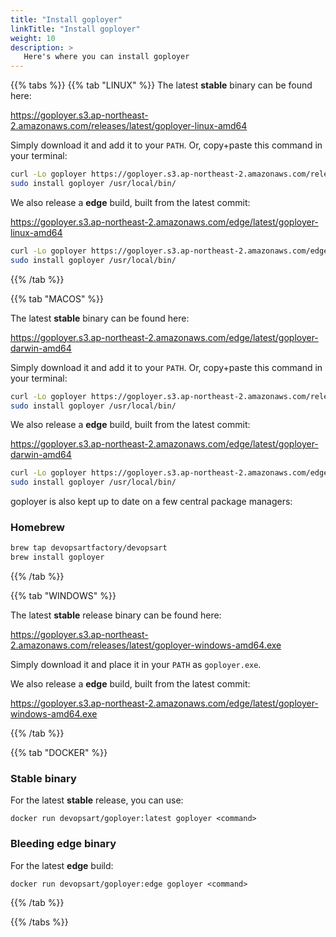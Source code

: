 ```yaml
---
title: "Install goployer"
linkTitle: "Install goployer"
weight: 10
description: >
   Here's where you can install goployer
---
```


{{% tabs %}}
{{% tab "LINUX" %}}
The latest **stable** binary can be found here:

https://goployer.s3.ap-northeast-2.amazonaws.com/releases/latest/goployer-linux-amd64

Simply download it and add it to your `PATH`. Or, copy+paste this command in your terminal:

```bash
curl -Lo goployer https://goployer.s3.ap-northeast-2.amazonaws.com/releases/latest/goployer-linux-amd64 && \
sudo install goployer /usr/local/bin/
```

We also release a **edge** build, built from the latest commit:

https://goployer.s3.ap-northeast-2.amazonaws.com/edge/latest/goployer-linux-amd64

```bash
curl -Lo goployer https://goployer.s3.ap-northeast-2.amazonaws.com/edge/latest/goployer-linux-amd64 && \
sudo install goployer /usr/local/bin/
```

{{% /tab %}}

{{% tab "MACOS" %}}

The latest **stable** binary can be found here:

https://goployer.s3.ap-northeast-2.amazonaws.com/edge/latest/goployer-darwin-amd64

Simply download it and add it to your `PATH`. Or, copy+paste this command in your terminal:

```bash
curl -Lo goployer https://goployer.s3.ap-northeast-2.amazonaws.com/releases/latest/goployer-darwin-amd64 && \
sudo install goployer /usr/local/bin/
```

We also release a **edge** build, built from the latest commit:

https://goployer.s3.ap-northeast-2.amazonaws.com/edge/latest/goployer-darwin-amd64

```bash
curl -Lo goployer https://goployer.s3.ap-northeast-2.amazonaws.com/edge/latest/goployer-darwin-amd64 && \
sudo install goployer /usr/local/bin/
```

goployer is also kept up to date on a few central package managers:

### Homebrew

```bash
brew tap devopsartfactory/devopsart
brew install goployer
```

{{% /tab %}}

{{% tab "WINDOWS" %}}

The latest **stable** release binary can be found here:

https://goployer.s3.ap-northeast-2.amazonaws.com/releases/latest/goployer-windows-amd64.exe

Simply download it and place it in your `PATH` as `goployer.exe`.

We also release a **edge** build, built from the latest commit:

https://goployer.s3.ap-northeast-2.amazonaws.com/edge/latest/goployer-windows-amd64.exe

{{% /tab %}}

{{% tab "DOCKER" %}}

### Stable binary

For the latest **stable** release, you can use:

`docker run devopsart/goployer:latest goployer <command>`

### Bleeding edge binary

For the latest **edge** build:

`docker run devopsart/goployer:edge goployer <command>`

{{% /tab %}}

{{% /tabs %}}
